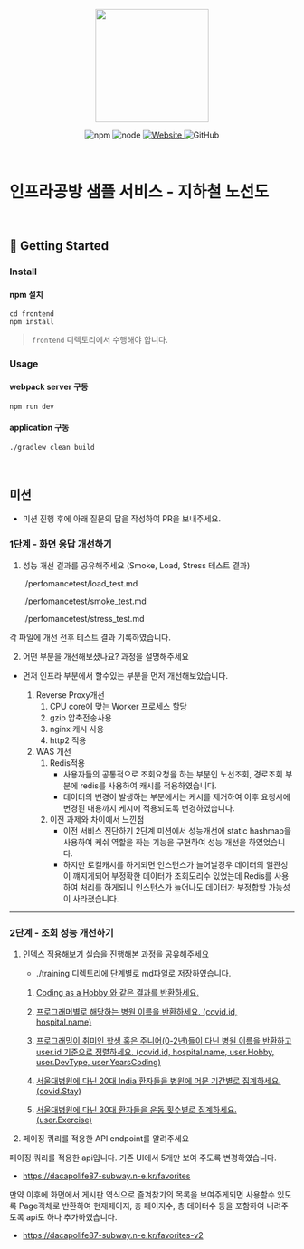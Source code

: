 <p align="center">
    <img width="200px;" src="https://raw.githubusercontent.com/woowacourse/atdd-subway-admin-frontend/master/images/main_logo.png"/>
</p>
<p align="center">
  <img alt="npm" src="https://img.shields.io/badge/npm-%3E%3D%205.5.0-blue">
  <img alt="node" src="https://img.shields.io/badge/node-%3E%3D%209.3.0-blue">
  <a href="https://edu.nextstep.camp/c/R89PYi5H" alt="nextstep atdd">
    <img alt="Website" src="https://img.shields.io/website?url=https%3A%2F%2Fedu.nextstep.camp%2Fc%2FR89PYi5H">
  </a>
  <img alt="GitHub" src="https://img.shields.io/github/license/next-step/atdd-subway-service">
</p>

<br>

# 인프라공방 샘플 서비스 - 지하철 노선도

<br>

## 🚀 Getting Started

### Install
#### npm 설치
```
cd frontend
npm install
```
> `frontend` 디렉토리에서 수행해야 합니다.

### Usage
#### webpack server 구동
```
npm run dev
```
#### application 구동
```
./gradlew clean build
```
<br>

## 미션

* 미션 진행 후에 아래 질문의 답을 작성하여 PR을 보내주세요.

### 1단계 - 화면 응답 개선하기
1. 성능 개선 결과를 공유해주세요 (Smoke, Load, Stress 테스트 결과)
   
   ./perfomancetest/load_test.md
   
   ./perfomancetest/smoke_test.md
   
   ./perfomancetest/stress_test.md
   
각 파일에 개선 전후 테스트 결과 기록하였습니다.

2. 어떤 부분을 개선해보셨나요? 과정을 설명해주세요

- 먼저 인프라 부분에서 할수있는 부분을 먼저 개선해보았습니다.

    1. Reverse Proxy개선
        1. CPU core에 맞는 Worker 프로세스 할당
        2. gzip 압축전송사용
        3. nginx 캐시 사용
        4. http2 적용
    2. WAS 개선
        1. Redis적용 
            - 사용자들의 공통적으로 조회요청을 하는 부분인 노선조회, 경로조회 부분에 redis를 사용하여 캐시를 적용하였습니다.
            - 데이터의 변경이 발생하는 부분에서는 케시를 제거하여 이후 요청시에 변경된 내용까지 케시에 적용되도록 변경하였습니다.
        2. 이전 과제와 차이에서 느낀점
            - 이전 서비스 진단하기 2단계 미션에서 성능개선에 static hashmap을 사용하여 케쉬 역할을 하는 기능을 구현하여 성능 개선을 하였었습니다.
            - 하지만 로컬캐시를 하게되면 인스턴스가 늘어날경우 데이터의 일관성이 꺠지게되어 부정확한 데이터가 조회도리수 있었는데 Redis를 사용하여 처리를 하게되니 인스턴스가 늘어나도 데이터가 부정합할 가능성이 사라졌습니다.
            
---

### 2단계 - 조회 성능 개선하기
1. 인덱스 적용해보기 실습을 진행해본 과정을 공유해주세요

   - ./training 디렉토리에 단계별로 md파일로 저장하였습니다.

   1. [Coding as a Hobby 와 같은 결과를 반환하세요.](https://github.com/dacapolife87/infra-subway-performance/tree/step2/training/step1/Step1.md, "Step1")

   2. [프로그래머별로 해당하는 병원 이름을 반환하세요. (covid.id, hospital.name)](https://github.com/dacapolife87/infra-subway-performance/tree/step2/training/step2/Step2.md, "Step2")

   3. [프로그래밍이 취미인 학생 혹은 주니어(0-2년)들이 다닌 병원 이름을 반환하고 user.id 기준으로 정렬하세요. (covid.id, hospital.name, user.Hobby, user.DevType, user.YearsCoding)](https://github.com/dacapolife87/infra-subway-performance/tree/step2/training/step3/Step3.md, "Step3")

   4. [서울대병원에 다닌 20대 India 환자들을 병원에 머문 기간별로 집계하세요. (covid.Stay)](https://github.com/dacapolife87/infra-subway-performance/tree/step2/training/step4/Step4.md, "Step4")

   5. [서울대병원에 다닌 30대 환자들을 운동 횟수별로 집계하세요. (user.Exercise)](https://github.com/dacapolife87/infra-subway-performance/tree/step2/training/step5/Step5.md, "Step5")

2. 페이징 쿼리를 적용한 API endpoint를 알려주세요

페이징 쿼리를 적용한 api입니다.
기존 UI에서 5개만 보여 주도록 변경하였습니다.
- https://dacapolife87-subway.n-e.kr/favorites

만약 이후에 화면에서 게시판 역식으로 즐겨찾기의 목록을 보여주게되면 사용할수 있도록
Page객체로 반환하여 현재페이지, 총 페이지수, 총 데이터수 등을 포함하여 내려주도록 api도 하나 추가하였습니다.

- https://dacapolife87-subway.n-e.kr/favorites-v2

